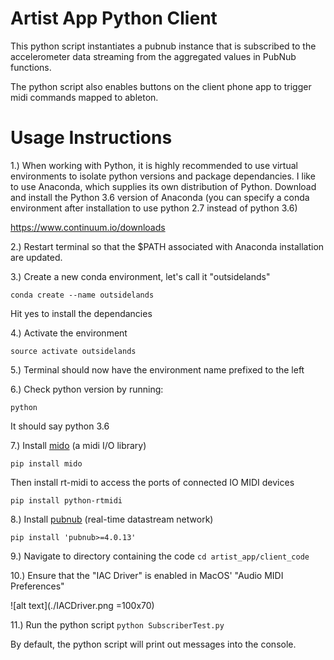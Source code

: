 # Artist App Python Client
This python script instantiates a pubnub instance that is subscribed to the accelerometer data streaming from the aggregated values in PubNub functions.

The python script also enables buttons on the client phone app to trigger midi commands mapped to ableton.

# Usage Instructions

1.) When working with Python, it is highly recommended to use virtual environments to isolate python versions and package dependancies. I like to use Anaconda, which supplies its own distribution of Python. Download and install the Python 3.6 version of Anaconda (you can specify a conda environment after installation to use python 2.7 instead of python 3.6)

https://www.continuum.io/downloads

2.) Restart terminal so that the $PATH associated with Anaconda installation are updated.

3.) Create a new conda environment, let's call it "outsidelands"

`conda create --name outsidelands`

Hit yes to install the dependancies

4.) Activate the environment
  
`source activate outsidelands`

5.) Terminal should now have the environment name prefixed to the left

6.) Check python version by running:

`python`

It should say python 3.6

7.) Install [mido](https://mido.readthedocs.io/en/latest/) (a midi I/O library)

`pip install mido`

Then install rt-midi to access the ports of connected IO MIDI devices

`pip install python-rtmidi`

8.) Install [pubnub](https://www.pubnub.com/docs/python/pubnub-python-sdk) (real-time datastream network)

`pip install 'pubnub>=4.0.13'`

9.) Navigate to directory containing the code
`cd artist_app/client_code`

10.) Ensure that the "IAC Driver" is enabled in MacOS' "Audio MIDI Preferences"

![alt text](./IACDriver.png =100x70)

11.) Run the python script
`python SubscriberTest.py`

By default, the python script will print out messages into the console.
